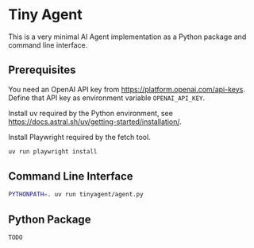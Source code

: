 Tiny Agent
==========

This is a very minimal AI Agent implementation as a Python package and
command line interface.

## Prerequisites

You need an OpenAI API key from <https://platform.openai.com/api-keys>.
Define that API key as environment variable `OPENAI_API_KEY`.

Install uv required by the Python environment, see
<https://docs.astral.sh/uv/getting-started/installation/>.

Install Playwright required by the fetch tool.

```bash
uv run playwright install
```

## Command Line Interface

```bash
PYTHONPATH=. uv run tinyagent/agent.py
```

## Python Package

```python
TODO
```
